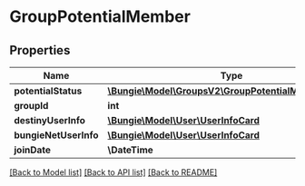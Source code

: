 # GroupPotentialMember

## Properties
Name | Type | Description | Notes
------------ | ------------- | ------------- | -------------
**potentialStatus** | [**\Bungie\Model\GroupsV2\GroupPotentialMemberStatus**](GroupPotentialMemberStatus.md) |  | [optional] 
**groupId** | **int** |  | [optional] 
**destinyUserInfo** | [**\Bungie\Model\User\UserInfoCard**](UserInfoCard.md) |  | [optional] 
**bungieNetUserInfo** | [**\Bungie\Model\User\UserInfoCard**](UserInfoCard.md) |  | [optional] 
**joinDate** | **\DateTime** |  | [optional] 

[[Back to Model list]](../README.md#documentation-for-models) [[Back to API list]](../README.md#documentation-for-api-endpoints) [[Back to README]](../README.md)


